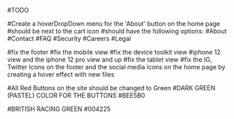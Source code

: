 #TODO


#Create a hoverDropDown menu for the 'About' button on the home page
#should be next to the cart icon
#should have the following options:
#About
#Contact
#FAQ
#Security
#Careers
#Legal

#fix the footer
#fix the mobile view
#fix the device toolkit view
#iphone 12 view and the iphone 12 pro view and up
#fix the tablet view
#fix the IG, Twitter Icons on the footer and the social media icons on the home page by creating a hover effect with new files


#All Red Buttons on the site should be changed to Green
#DARK GREEN (PASTEL) COLOR FOR THE BUTTONS
#BEE5B0

#BRITISH RACING GREEN
#004225

